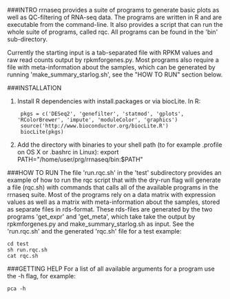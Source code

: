 

###INTRO
rrnaseq provides a suite of programs to generate basic plots as well as QC-filtering of RNA-seq data. The programs are written in R and are executable from the command-line. It also provides a script that can run the whole suite of programs, called rqc. All programs can be found in the 'bin' sub-directory.

Currently the starting input is a tab-separated file with RPKM values and raw read counts output by rpkmforgenes.py. Most programs also require a file with meta-information about the samples, which can be generated by running 'make_summary_starlog.sh', see the "HOW TO RUN" section below.



###INSTALLATION
1. Install R dependencies with install.packages or via biocLite. In R:

		pkgs = c('DESeq2', 'genefilter', 'statmod', 'gplots', 'RColorBrewer', 'impute', 'moduleColor', 'graphics')
		source('http://www.bioconductor.org/biocLite.R')
		biocLite(pkgs)

2. Add the directory with binaries to your shell path (to for example .profile on OS X or .bashrc in Linux):
export PATH="/home/user/prg/rrnaseq/bin:$PATH"



###HOW TO RUN
The file 'run.rqc.sh' in the 'test' subdirectory provides an example of how to run the rqc script that with the dry-run flag will generate a file (rqc.sh) with commands that calls all of the available programs in the rrnaseq suite. Most of the programs rely on a data matrix with expression values as well as a matrix with meta-information about the samples, stored as separate files in rds-format. These rds-files are generated by the two programs 'get_expr' and 'get_meta', which take take the output by rpkmforgenes.py and make_summary_starlog.sh as input. See the 'run.rqc.sh' and the generated 'rqc.sh' file for a test example:

```Shell
cd test
sh run.rqc.sh 
cat rqc.sh
```


###GETTING HELP
For a list of all available arguments for a program use the -h flag, for example:
```Shell
pca -h
```
